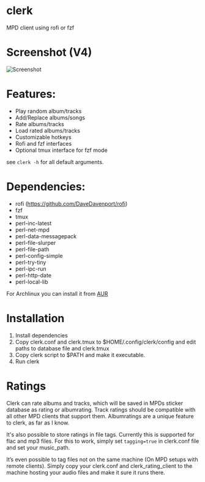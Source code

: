 # clerk

MPD client using rofi or fzf

# Screenshot (V4)
![Screenshot](https://pic.53280.de/clerk.png)

# Features:

* Play random album/tracks
* Add/Replace albums/songs
* Rate albums/tracks
* Load rated albums/tracks
* Customizable hotkeys
* Rofi and fzf interfaces
* Optional tmux interface for fzf mode

see `clerk -h` for all default arguments.

# Dependencies:

* rofi (https://github.com/DaveDavenport/rofi)
* fzf
* tmux
* perl-inc-latest
* perl-net-mpd
* perl-data-messagepack
* perl-file-slurper
* perl-file-path
* perl-config-simple
* perl-try-tiny
* perl-ipc-run
* perl-http-date
* perl-local-lib

For Archlinux you can install it from [AUR](https://aur.archlinux.org/packages/clerk-git/)

# Installation

1. Install dependencies
2. Copy clerk.conf and clerk.tmux to $HOME/.config/clerk/config and edit paths to database file and clerk.tmux
3. Copy clerk script to $PATH and make it executable.
4. Run clerk

# Ratings

Clerk can rate albums and tracks, which will be saved in MPDs sticker database as rating or albumrating.
Track ratings should be compatible with all other MPD clients that support them.
Albumratings are a unique feature to clerk, as far as I know.

It's also possible to store ratings in file tags. Currently this is supported for flac and mp3 files.
For this to work, simply set `tagging=true` in clerk.conf file and set your music_path.

It’s even possible to tag files not on the same machine (On MPD setups with remote clients).
Simply copy your clerk.conf and clerk_rating_client to the machine hosting your audio files and
make it sure it runs there.
